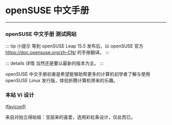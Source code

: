 # openSUSE 中文手册
---

### openSUSE 中文手册 测试网站

::: tip 小提示
等到 openSUSE Leap 15.5 发布后，以 openSUSE 官方 https://doc.opensuse.org/zh-CN/ 的手册翻译。
:::

::: details 详情
当然还是要以最新的版本为主。
:::

openSUSE 中文手册初衷是希望能够助帮更多的计算机初学者了解与使用 openSUSE Linux 发行版，体验折腾计算机带来的乐趣。

<!-- readme: collaborators,contributors -start -->
<!-- readme: collaborators,contributors -end -->

### 本站 Vi 设计
[(favicon1)](https://holton-jiang.github.io/manual/favicon.svg)

来自对拍立得始祖：宝丽来的喜爱，选用彩虹条设计，仅此而已。
